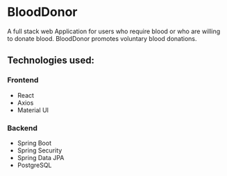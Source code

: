 # BloodDonor

A full stack web Application for users who require blood or who are willing to donate blood.
BloodDonor promotes voluntary blood donations.

## Technologies used:

### Frontend
- React
- Axios
- Material UI

### Backend
- Spring Boot
- Spring Security
- Spring Data JPA
- PostgreSQL
